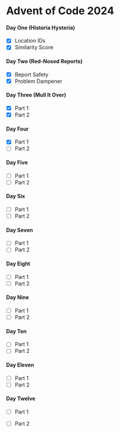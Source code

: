 # Advent of Code 2024

#### Day One (Historia Hysteria)
- [x] Location IDs
- [x] Similarity Score

#### Day Two (Red-Nosed Reports)
- [x] Report Safety
- [x] Problem Dampener

#### Day Three (Mull It Over)
- [x] Part 1
- [x] Part 2

#### Day Four
- [x] Part 1
- [ ] Part 2

#### Day Five
- [ ] Part 1
- [ ] Part 2

#### Day Six
- [ ] Part 1
- [ ] Part 2

#### Day Seven
- [ ] Part 1
- [ ] Part 2

#### Day Eight
- [ ] Part 1
- [ ] Part 2

#### Day Nine
- [ ] Part 1
- [ ] Part 2

#### Day Ten
- [ ] Part 1
- [ ] Part 2

#### Day Eleven
- [ ] Part 1
- [ ] Part 2

#### Day Twelve
- [ ] Part 1
- [ ] Part 2

